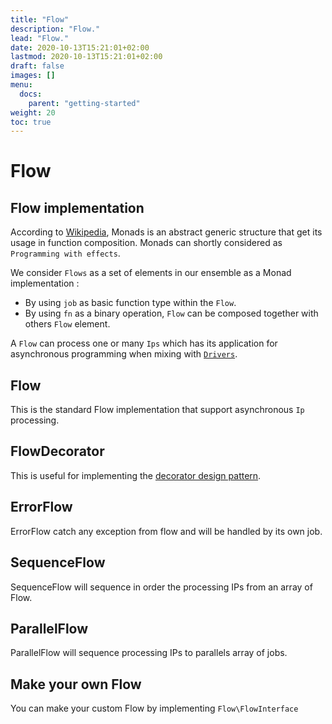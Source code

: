 ```yaml
---
title: "Flow"
description: "Flow."
lead: "Flow."
date: 2020-10-13T15:21:01+02:00
lastmod: 2020-10-13T15:21:01+02:00
draft: false
images: []
menu:
  docs:
    parent: "getting-started"
weight: 20
toc: true
---
```


# Flow

## Flow implementation

According to [Wikipedia](https://en.wikipedia.org/wiki/Monad_(functional_programming)), Monads is an abstract generic structure that get its usage in function composition. Monads can shortly considered as `Programming with effects`.

We consider `Flows` as a set of elements in our ensemble as a Monad implementation :  
- By using `job` as basic function type within the `Flow`.  
- By using `fn` as a binary operation, `Flow` can be composed together with others `Flow` element.  

A `Flow` can process one or many `Ips` which has its application for asynchronous programming when mixing with [`Drivers`](drivers.md).

## Flow

This is the standard Flow implementation that support asynchronous `Ip` processing.

## FlowDecorator

This is useful for implementing the [decorator design pattern](https://en.wikipedia.org/wiki/Decorator_pattern).

## ErrorFlow

ErrorFlow catch any exception from flow and will be handled by its own job.

## SequenceFlow

SequenceFlow will sequence in order the processing IPs from an array of Flow.

## ParallelFlow

ParallelFlow will sequence processing IPs to parallels array of jobs.

## Make your own Flow

You can make your custom Flow by implementing `Flow\FlowInterface`